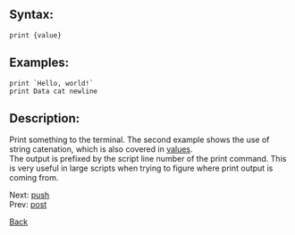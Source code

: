 ## Syntax:
`print {value}`
## Examples:
``print `Hello, world!` ``  
`print Data cat newline`

## Description:
Print something to the terminal. The second example shows the use of string catenation, which is also covered in [values](../core.md).  
The output is prefixed by the script line number of the print command. This is very useful in large scripts when trying to figure where print output is coming from.

Next: [push](push.md)  
Prev: [post](post.md)

[Back](../README.md)
